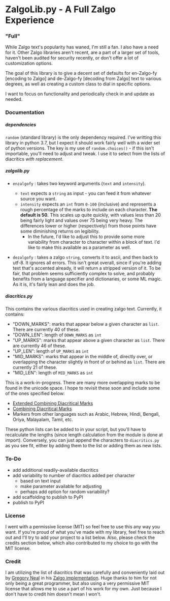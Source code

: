 # ZalgoLib.py - A Full Zalgo Experience

### "Full"

While Zalgo text's popularity has waned, I'm still a fan. I also have a need for it. Other Zalgo libraries aren't recent, are a part of a larger set of tools, haven't been audited for security recently, or don't offer a lot of customization options.

The goal of this library is to give a decent set of defaults for en-Zalgo-fy [encoding to Zalgo] and de-Zalgo-fy [decoding from Zalgo] text to various degrees, as well as creating a custom class to dial in specific options.

I want to focus on functionality and periodically check in and update as needed. 

### Documentation

##### dependencies

`random` (standard library) is the only dependency required. I've writting this library in python 3.7, but I expect it should work fairly well with a wider set of python versions. The key is my use of `random.choices()` - if this isn't importable, you'll need to adjust and tweak. I use it to select from the lists of diacritics _with replacement_. 

##### zalgolib.py

* `enzalgofy` : takes two keyword arguments (`text` and `intensity`).
  * `text` expects a `string` as input - you can feed it from whatever source you want.
  * `intensity` expects an `int` from `0-100` (inclusive) and represents a rough percentage of the marks to include on each character. **The default is 50.** This scales up quite quickly, with values less than 20 being fairly light and values over 75 being very heavy. The differences lower or higher (respectively) from those points have some diminishing returns on legibility.
    * In the future, I'd like to adjust this to provide some more variability from character to character within a block of text. I'd like to make this available as a parameter as well.

* `dezalgofy` : takes a zalgo `string`, converts it to ascii, and then back to utf-8. It ignores all errors. This isn't great overall, since if you're adding text that's accented already, it will return a stripped version of it. To be fair, that problem seems sufficiently complex to solve, and probably benefits from a language specifier and dictionaries, or some ML magic. As it is, it's fairly lean and does the job.

##### diacritics.py

This contains the various diacritics used in creating zalgo text. Currently, it contains:

* "DOWN_MARKS": marks that appear below a given character as `list`. There are currently 40 of these.
* "DOWN_LEN": length of `DOWN_MARKS` as `int`
* "UP_MARKS": marks that appear above a given character as `list`. There are currently 46 of these.
* "UP_LEN": length of `UP_MARKS` as `int`
* "MID_MARKS": marks that appear in the middle of, directly over, or overlapping the character slightly in front of or behind as `list`. There are currently 21 of these.
* "MID_LEN": length of `MID_MARKS` as `int`

This is a work-in-progress. There are many more overlapping marks to be found in the unicode space. I hope to revisit these soon and include some of the ones specified below:

* [Extended Combining Diacritical Marks](https://unicode-table.com/en/blocks/combining-diacritical-marks-extended/)
* [Combining Diacritical Marks](https://en.wikipedia.org/wiki/Combining_Diacritical_Marks)
* Markers from other languages such as Arabic, Hebrew, Hindi, Bengali, Oriya, Malayalam, Tamil, etc.

These python lists can be added to in your script, but you'll have to recalculate the lengths (since length calculation from the module is done at import). Conversely, you can just append the characters to `diacritics.py` as you see fit, either by adding them to the list or adding them as new lists.

### To-Do

* add additional readily-available diacritics
* add variability to number of diacritics added per character
  * based on text input
  * make parameter available for adjusting
  * perhaps add option for random variability?
* add scaffolding to publish to PyPI
* publish to PyPI

### License

I went with a permissive license (MIT) so feel free to use this any way you want. If you're proud of what you've made with my library, feel free to reach out and I'll try to add your project to a list below. Also, please check the credits section below, which also contributed to my choice to go with the MIT license.

### Credit

I am utilizing the list of diacritics that was carefully and conveniently laid out by [Gregory Neal](https://github.com/gregoryneal/) in his [Zalgo implementation](https://github.com/gregoryneal/zalgo/blob/master/code/zalgo_text/zalgo.py). Huge thanks to him for not only being a great programmer, but also using a very permissive MIT license that allows me to use a part of his work for my own. Just because I don't have to credit him doesn't mean I won't.